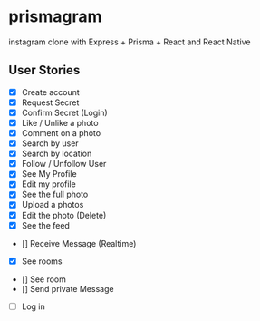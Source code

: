 # prismagram
instagram clone with Express + Prisma + React and React Native

## User Stories

- [x] Create account
- [x] Request Secret
- [x] Confirm Secret (Login)
- [x] Like / Unlike a photo
- [x] Comment on a photo
- [x] Search by user
- [x] Search by location
- [x] Follow / Unfollow User
- [x] See My Profile
- [x] Edit my profile
- [x] See the full photo
- [x] Upload a photos
- [x] Edit the photo (Delete)
- [x] See the feed
- [] Receive Message (Realtime)
- [x] See rooms
- [] See room
- [] Send private Message
- [ ] Log in 